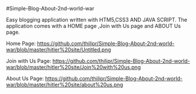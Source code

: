 #Simple-Blog-About-2nd-world-war

Easy blogging application written with HTM5,CSS3 AND JAVA SCRIPT. The application comes with a HOME page ,Join with Us page and ABOUT Us page.

Home Page:
https://github.com/thilipr/Simple-Blog-About-2nd-world-war/blob/master/hitler%20site/Untitled.png

Join with Us Page:
https://github.com/thilipr/Simple-Blog-About-2nd-world-war/blob/master/hitler%20site/Join%20with%20us.png

About Us Page:
https://github.com/thilipr/Simple-Blog-About-2nd-world-war/blob/master/hitler%20site/about%20us.png

